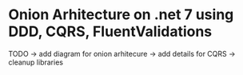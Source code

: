 # Onion Arhitecture on .net 7 using DDD, CQRS, FluentValidations


TODO -> add diagram for onion arhitecure
-> add details for CQRS
-> cleanup libraries
